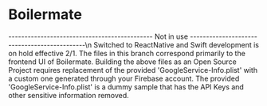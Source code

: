 # Boilermate

--------------------------------------------- Not in use ---------------------------------------------\n
Switched to ReactNative and Swift development is on hold effective 2/1. 
The files in this branch correspond primarily to the frontend UI of Boilermate.
Building the above files as an Open Source Project requires replacement of the provided 'GoogleService-Info.plist' with a custom one generated through your Firebase account. The provided 'GoogleService-Info.plist' is a dummy sample that has the API Keys and other sensitive information removed.
